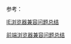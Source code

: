 参考：

[IE浏览器兼容问题总结](https://juejin.cn/post/6844903825854185480#heading-8)

[前端浏览器兼容问题总结](https://juejin.cn/post/6844904004556685319#heading-18)

